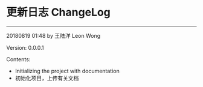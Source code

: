 # 更新日志 ChangeLog

---

20180819 01:48 by 王陆洋 Leon Wong

Version: 0.0.0.1

Contents:

* Initializing the project with documentation
* 初始化项目，上传有关文档


